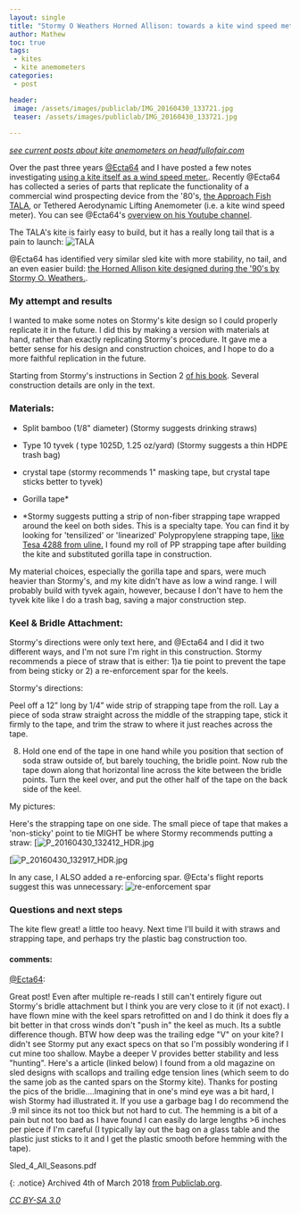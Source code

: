 ```yaml
---
layout: single
title: "Stormy O Weathers Horned Allison: towards a kite wind speed meter"
author: Mathew
toc: true
tags:
 - kites
 - kite anemometers
categories: 
 - post

header:
 image: /assets/images/publiclab/IMG_20160430_133721.jpg
 teaser: /assets/images/publiclab/IMG_20160430_133721.jpg
 
---
```


*[see current posts about kite anemometers on headfullofair.com](/tags/kite-anemometers)* 

Over the past three years [@Ecta64](https://publiclab.org/profile/ecta64) and I have posted a few notes investigating [using a kite itself as a wind speed meter.](/tags/kite-anemometers).  Recently @Ecta64 has collected a series of parts that replicate the functionality of a commercial wind prospecting device from the '80's, [the Approach Fish TALA](https://publiclab.org/notes/Ecta64/07-19-2015/unboxing-the-tala-kite-anemometer), or Tethered Aerodynamic Lifting Anemometer (i.e. a kite wind speed meter).  You can see @Ecta64's [overview on his Youtube channel](https://www.youtube.com/watch?v=kLks9dUnrcA).

The TALA's kite is fairly easy to build, but it has a really long tail that is a pain to launch:
![TALA](/assets/images/publiclab/tala.jpg)

@Ecta64 has identified very similar sled kite with more stability, no tail, and an even easier build: [the Horned Allison kite designed during the '90's by Stormy O. Weathers.](https://publiclab.org/notes/Ecta64/04-24-2016/high-wind-range-tailless-sled-kite-design).

### My attempt and results
I wanted to make some notes on Stormy's kite design so I could properly replicate it in the future.  I did this by making a version with materials at hand, rather than exactly replicating Stormy's procedure.  It gave me a better sense for his design and construction choices, and I hope to do a more faithful replication in the future. 

Starting from Stormy's instructions in Section 2 [of his book](https://i.publiclab.org/system/images/photos/000/015/764/original/Weather_Book_7-11-11.pdf).  Several construction details are only in the text.  

### Materials:

* Split bamboo (1/8" diameter) (Stormy suggests drinking straws)
* Type 10 tyvek ( type 1025D, 1.25 oz/yard) (Stormy suggests a thin HDPE trash bag)
* crystal tape (stormy recommends 1" masking tape, but crystal tape sticks better to tyvek)
* Gorilla tape*

 * *Stormy suggests putting a strip of non-fiber strapping tape wrapped around the keel on both sides.  This is a specialty tape.  You can find it by looking for 'tensilized' or 'linearized' Polypropylene strapping tape, [like Tesa 4288 from uline.](http://www.uline.com/Product/Detail/S-2056/Strapping-Tapes/Tesa-4288-Strapping-Tape-3-8-x-60-yds-Black) I found my roll of PP strapping tape after building the kite and substituted gorilla tape in construction. 

My material choices, especially the gorilla tape and spars, were much heavier than Stormy's, and my kite didn't have as low a wind range.  I will probably build with tyvek again, however, because I don't have to hem the tyvek kite like I do a trash bag, saving a major construction step.

### Keel & Bridle Attachment:
Stormy's directions were only text here, and @Ecta64 and I did it two different ways, and I'm not sure I'm right in this construction.  Stormy recommends a piece of straw that is either: 1)a tie point to prevent the tape from being sticky or 2) a re-enforcement spar for the keels.

Stormy's directions: 

Peel off a 12” long by 1/4” wide strip of strapping tape from the roll. Lay a piece of soda straw straight across the middle of the strapping tape, stick it firmly to the tape, and trim the straw to where it just reaches across the tape.

8. Hold one end of the tape in one hand while you position that section of soda straw outside of, but barely touching, the bridle point. Now rub the tape down along that horizontal line across the kite between the bridle points. Turn the keel over, and put the other half of the tape on the back side of the keel.

My pictures:

Here's the strapping tape on one side.  The small piece of tape that makes a 'non-sticky' point to tie MIGHT be where Stormy recommends putting a straw:
[![P_20160430_132412_HDR.jpg](/assets/images/publiclab/P_20160430_132412_HDR.jpg)

[![P_20160430_132917_HDR.jpg](/assets/images/publiclab/P_20160430_132917_HDR.jpg)

In any case, I ALSO added a re-enforcing spar.  @Ecta's flight reports suggest this was unnecessary:
![re-enforcement spar](/assets/images/publiclab/IMG_20160430_133721.jpg)

### Questions and next steps
The kite flew great! a little too heavy.  Next time I'll build it with straws and strapping tape, and perhaps try the plastic bag construction too. 

#### comments:

[@Ecta64](/assets/images/publiclab/Ecta64):

Great post! Even after multiple re-reads I still can't entirely figure out Stormy's bridle attachment but I think you are very close to it (if not exact). I have flown mine with the keel spars retrofitted on and I do think it does fly a bit better in that cross winds don't "push in" the keel as much. Its a subtle difference though. BTW how deep was the trailing edge "V" on your kite? I didn't see Stormy put any exact specs on that so I'm possibly wondering if I cut mine too shallow. Maybe a deeper V provides better stability and less "hunting". Here's a article (linked below) I found from a old magazine on sled designs with scallops and trailing edge tension lines (which seem to do the same job as the canted spars on the Stormy kite). Thanks for posting the pics of the bridle....Imagining that in one's mind eye was a bit hard, I wish Stormy had illustrated it. If you use a garbage bag I do recommend the .9 mil since its not too thick but not hard to cut. The hemming is a bit of a pain but not too bad as I have found I can easily do large lengths >6 inches per piece if I'm careful (I typically lay out the bag on a glass table and the plastic just sticks to it and I get the plastic smooth before hemming with the tape).

 Sled_4_All_Seasons.pdf
 
 
{: .notice} 
Archived 4th of March 2018 [from Publiclab.org](https://publiclab.org/notes/mathew/05-02-2016/stormy-o-weathers-horned-allison-towards-a-kite-wind-speed-meter).

*[CC BY-SA 3.0](https://creativecommons.org/licenses/by-sa/3.0/)*
 

 